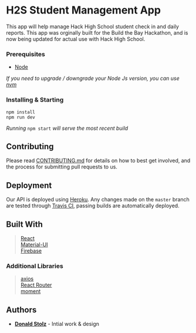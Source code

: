 # H2S Student Management App

This app will help manage Hack High School student check in and daily reports. This app was orginally built for the Build the Bay Hackathon, and is now being updated for actual use with Hack High School.

### Prerequisites

- [Node](https://nodejs.org/en/)

_If you need to upgrade / downgrade your Node Js version, you can use [nvm](https://github.com/creationix/nvm)_

### Installing & Starting

```
npm install
npm run dev
```

_Running_ `npm start` _will serve the most recent build_

## Contributing

Please read [CONTRIBUTING.md](.github/CONTRIBUTING.MD) for details on how to best get involved, and the process for submitting pull requests to us.

## Deployment

Our API is deployed using [Heroku](https://heroku.com/). Any changes made on the `master` branch are tested through [Travis CI](https://travis-ci.org/), passing builds are automatically deployed.

## Built With

> [React](https://reactjs.org/)  
> [Material-UI](https://material-ui.com/)  
> [Firebase](https://firebase.google.com/)

### Additional Libraries

> [axios](https://github.com/axios/axios)  
> [React Router](https://reacttraining.com/react-router/)  
> [moment](http://momentjs.com/)

## Authors

- **[Donald Stolz](https://donstolz.tech/)** - Intial work & design
